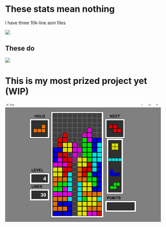 # These stats mean nothing #
I have three 10k-line asm files
<div>
    <img loading="lazy" height="180em" src="https://github-readme-stats.vercel.app/api/top-langs/?username=OsvaldoComCH&layout=compact&hide_border=true&langs_count=7&theme=dark&bg_color=0d1117"/>
</div>

## These do ##

<div>
    <img loading="lazy" height="180em" src="https://github-readme-stats.vercel.app/api?username=OsvaldoComCH&show_icons=true&theme=dark&include_all_commits=true&count_private=false&hide_border=true&bg_color=0d1117"/>
</div>

# This is my most prized project yet (WIP) #
<a href="https://github.com/OsvaldoComCH/Tetris_CPP/releases/latest">
    <div style="display: flex;">
      <img src="Tetris.png">
    </div>
</a>

<!--

<div align="center">
  <a href="https://github.com/OsvaldoComCH">
</div>
-->
